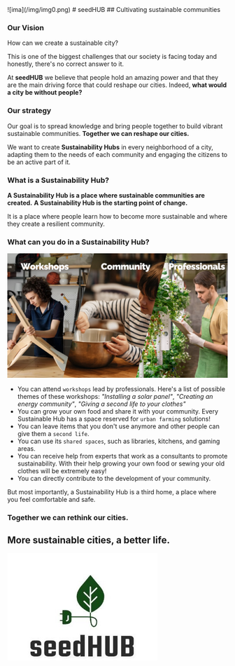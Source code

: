 <link rel="stylesheet" href="path/to/css/modest.css">
![ima](/img/img0.png)
# seedHUB
## Cultivating sustainable communities

### Our Vision

How can we create a sustainable city?

This is one of the biggest challenges that our society is facing today and honestly, there's no correct answer to it.

At **seedHUB** we believe that people hold an amazing power and that they are the main driving force that could reshape our cities. 
Indeed, **what would a city be without people?**

### Our strategy

Our goal is to spread knowledge and bring people together to build vibrant sustainable communities. 
**Together we can reshape our cities.**

We want to create **Sustainability Hubs** in every neighborhood of a city, adapting them to the needs of each community and engaging the citizens to be an active part of it.

### What is a Sustainability Hub?

**A Sustainability Hub is a place where sustainable communities are created.** 
**A Sustainability Hub is the starting point of change.**

It is a place where people learn how to become more sustainable and where they create a resilient community.

### What can you do in a Sustainability Hub?

![ima](/img/Presentation1.png)

- You can attend `workshops` lead by professionals. 
Here's a list of possible themes of these workshops: *"Installing a solar panel"*, *"Creating an energy community"*, *"Giving a second life to your clothes"*
- You can grow your own food and share it with your community. Every Sustainable Hub has a space reserved for `urban farming` solutions!
- You can leave items that you don't use anymore and other people can give them a `second life`.
- You can use its `shared spaces`, such as libraries, kitchens, and gaming areas.
- You can receive help from experts that work as a consultants to promote sustainability. With their help growing your own food or sewing your old clothes will be extremely easy!
- You can directly contribute to the development of your community.

But most importantly, a Sustainability Hub is a third home, a place where you feel comfortable and safe.


### Together we can rethink our cities.

## More sustainable cities, a better life.

![ima](/img/seedHUB.jpg)